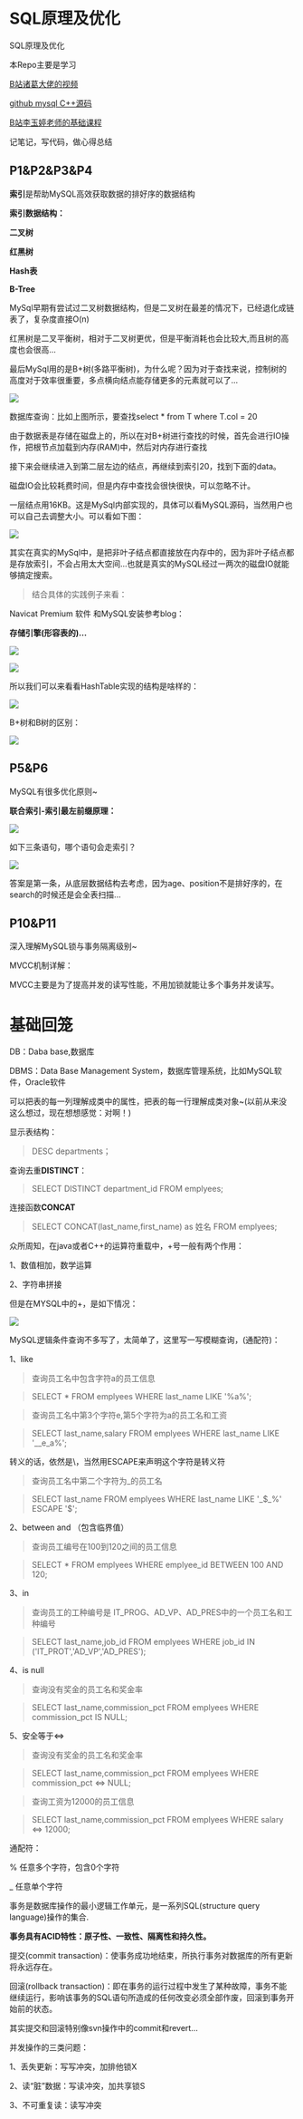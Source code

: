 # SQL原理及优化

SQL原理及优化

本Repo主要是学习

[B站诸葛大佬的视频](https://www.bilibili.com/video/BV1xh411Z79d?from=search&seid=13825300358552977702)

[github mysql C++源码](https://github.com/mysql/mysql-server)

[B站李玉婷老师的基础课程](https://www.bilibili.com/video/BV12b411K7Zu?p=12)

记笔记，写代码，做心得总结

## P1&P2&P3&P4 

**索引**是帮助MySQL高效获取数据的排好序的数据结构

**索引数据结构：**

**二叉树**

**红黑树**

**Hash表**

**B-Tree**

[](https://www.cs.usfca.edu/~galles/visualization/Algorithms.html)

MySql早期有尝试过二叉树数据结构，但是二叉树在最差的情况下，已经退化成链表了，复杂度直接O(n)

红黑树是二叉平衡树，相对于二叉树更优，但是平衡消耗也会比较大,而且树的高度也会很高...

最后MySql用的是B+树(多路平衡树)，为什么呢？因为对于查找来说，控制树的高度对于效率很重要，多点横向结点能存储更多的元素就可以了...

![](imgs/B+树.png)

数据库查询：比如上图所示，要查找select \* from T where T.col = 20

由于数据表是存储在磁盘上的，所以在对B+树进行查找的时候，首先会进行IO操作，把根节点加载到内存(RAM)中，然后对内存进行查找

接下来会继续进入到第二层左边的结点，再继续到索引20，找到下面的data。

磁盘IO会比较耗费时间，但是内存中查找会很快很快，可以忽略不计。

一层结点用16KB。这是MySql内部实现的，具体可以看MySQL源码，当然用户也可以自己去调整大小。可以看如下图：

![](imgs/16KB.png)

其实在真实的MySql中，是把非叶子结点都直接放在内存中的，因为非叶子结点都是存放索引，不会占用太大空间...也就是真实的MySQL经过一两次的磁盘IO就能够搞定搜索。

>结合具体的实践例子来看：

Navicat Premium 软件 和MySQL安装参考blog：[](https://blog.csdn.net/ruthywei/article/details/78433074)

**存储引擎(形容表的)...**

![](imgs/MyISAM存储引擎.png)

![](imgs/InnoDB存储引擎.png)

所以我们可以来看看HashTable实现的结构是啥样的：

![](imgs/hashTable.png)

B+树和B树的区别：

![](imgs/B树.png)

## P5&P6

MySQL有很多优化原则~

**联合索引-索引最左前缀原理：**

![](imgs/联合索引最左前缀.png)

如下三条语句，哪个语句会走索引？

![](imgs/联合索引查询.png)

答案是第一条，从底层数据结构去考虑，因为age、position不是排好序的，在search的时候还是会全表扫描...


## P10&P11

深入理解MySQL锁与事务隔离级别~

MVCC机制详解：

MVCC主要是为了提高并发的读写性能，不用加锁就能让多个事务并发读写。



# 基础回笼

DB：Daba base,数据库

DBMS：Data Base Management System，数据库管理系统，比如MySQL软件，Oracle软件

可以把表的每一列理解成类中的属性，把表的每一行理解成类对象~(以前从来没这么想过，现在想想感觉：对啊！)

显示表结构：

>DESC departments；

查询去重**DISTINCT**：

>SELECT DISTINCT department_id FROM emplyees;

连接函数**CONCAT**

>SELECT CONCAT(last_name,first_name) as 姓名 FROM emplyees;

众所周知，在java或者C++的运算符重载中，+号一般有两个作用：

1、数值相加，数学运算

2、字符串拼接

但是在MYSQL中的+，是如下情况：

![](imgs/+.png)

MySQL逻辑条件查询不多写了，太简单了，这里写一写模糊查询，(通配符)：

1、like

>查询员工名中包含字符a的员工信息

>SELECT \* FROM emplyees WHERE last_name LIKE '%a%';

>查询员工名中第3个字符e,第5个字符为a的员工名和工资

>SELECT last_name,salary FROM emplyees WHERE last_name LIKE '__e_a%';

转义的话，依然是\，当然用ESCAPE来声明这个字符是转义符

>查询员工名中第二个字符为_的员工名

>SELECT last_name FROM emplyees WHERE last_name LIKE '_$_%' ESCAPE '$';

2、between and （包含临界值）

>查询员工编号在100到120之间的员工信息

>SELECT \* FROM emplyees WHERE emplyee_id BETWEEN 100 AND 120;

3、in

>查询员工的工种编号是 IT_PROG、AD_VP、AD_PRES中的一个员工名和工种编号

>SELECT last_name,job_id FROM emplyees WHERE job_id IN ('IT_PROT','AD_VP','AD_PRES');

4、is null

>查询没有奖金的员工名和奖金率

>SELECT last_name,commission_pct FROM emplyees WHERE commission_pct IS NULL;

5、安全等于<=>

>查询没有奖金的员工名和奖金率

>SELECT last_name,commission_pct FROM emplyees WHERE commission_pct <=> NULL;

>查询工资为12000的员工信息

>SELECT last_name,commission_pct FROM emplyees WHERE salary <=> 12000;

通配符：

% 任意多个字符，包含0个字符

_ 任意单个字符

事务是数据库操作的最小逻辑工作单元，是一系列SQL(structure query language)操作的集合.

**事务具有ACID特性：原子性、一致性、隔离性和持久性。**

提交(commit transaction)：使事务成功地结束，所执行事务对数据库的所有更新将永远存在。

回滚(rollback transaction)：即在事务的运行过程中发生了某种故障，事务不能继续运行，影响该事务的SQL语句所造成的任何改变必须全部作废，回滚到事务开始前的状态。

其实提交和回滚特别像svn操作中的commit和revert...

并发操作的三类问题：

1、丢失更新：写写冲突，加排他锁X

2、读“脏”数据：写读冲突，加共享锁S

3、不可重复读：读写冲突













